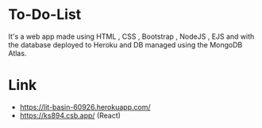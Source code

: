 # To-Do-List
It's a web app  made using HTML , CSS , Bootstrap , NodeJS , EJS  and with the database deployed to Heroku and DB managed using the MongoDB Atlas.

# Link
* https://lit-basin-60926.herokuapp.com/
* https://ks894.csb.app/ (React)
